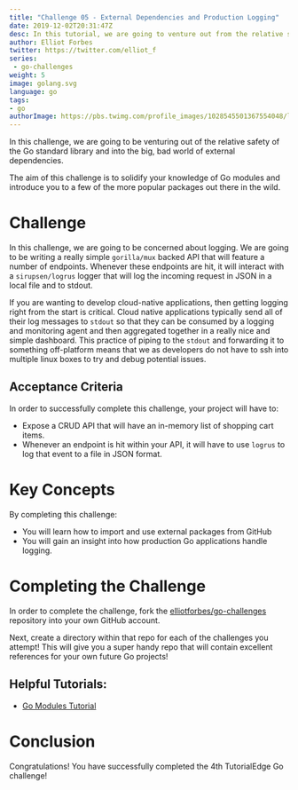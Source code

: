 ```yaml
---
title: "Challenge 05 - External Dependencies and Production Logging"
date: 2019-12-02T20:31:47Z
desc: In this tutorial, we are going to venture out from the relative safety of the Go standard library and trying our hand are pulling in external packages from github
author: Elliot Forbes
twitter: https://twitter.com/elliot_f
series: 
 - go-challenges
weight: 5
image: golang.svg
language: go
tags:
- go
authorImage: https://pbs.twimg.com/profile_images/1028545501367554048/lzr43cQv_400x400.jpg
---
```


In this challenge, we are going to be venturing out of the relative safety of the Go standard library and into the big, bad world of external dependencies. 

The aim of this challenge is to solidify your knowledge of Go modules and introduce you to a few of the more popular packages out there in the wild. 

# Challenge

In this challenge, we are going to be concerned about logging. We are going to be writing a really simple `gorilla/mux` backed API that will feature a number of endpoints. Whenever these endpoints are hit, it will interact with a `sirupsen/logrus` logger that will log the incoming request in JSON in a local file and to stdout.

If you are wanting to develop cloud-native applications, then getting logging right from the start is critical. Cloud native applications typically send all of their log messages to `stdout` so that they can be consumed by a logging and monitoring agent and then aggregated together in a really nice and simple dashboard. This practice of piping to the `stdout` and forwarding it to something off-platform means that we as developers do not have to ssh into multiple linux boxes to try and debug potential issues.

## Acceptance Criteria

In order to successfully complete this challenge, your project will have to:

* Expose a CRUD API that will have an in-memory list of shopping cart items.
* Whenever an endpoint is hit within your API, it will have to use `logrus` to log that event to a file in JSON format. 

# Key Concepts

By completing this challenge:

* You will learn how to import and use external packages from GitHub
* You will gain an insight into how production Go applications handle logging.

# Completing the Challenge

In order to complete the challenge, fork the [elliotforbes/go-challenges](https://github.com/elliotforbes/go-challenges) repository into your own GitHub account.

Next, create a directory within that repo for each of the challenges you attempt! This will give you a super handy repo that will contain excellent references for your own future Go projects!

## Helpful Tutorials:

* [Go Modules Tutorial](/golang/go-modules-tutorial/)

# Conclusion

Congratulations! You have successfully completed the 4th TutorialEdge Go challenge!